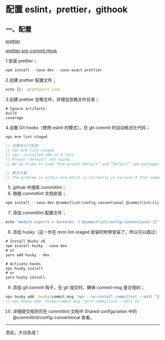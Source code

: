 # 配置 eslint，prettier，githook

## 一、配置

[prettier](https://www.prettier.cn/docs//install.html)

[prettier pre-commit Hook](https://www.prettier.cn/docs/precommit.html)

1.安装 prettier；

```js
npm install --save-dev --save-exact prettier
```

2.创建 prettier 配置文件；

```js
echo {}> .prettierrc.json
```

3.创建 prettier 忽略文件，并增加忽略文件目录；

```js
# Ignore artifacts:
build
coverage
```

4.设置 Git hooks（使用 eslint 的模式）。在 git commit 时自动格式化代码；

```js
npx mrm lint-staged

// 如果有以下报错：
// npx mrm lint-staged
// npx: installed 298 in 9.141s
// Preset “default” not found.
// We’ve tried to load “mrm-preset-default” and “default” npm packages.

// 解决方案：
// The problem is within mrm which is currently in version 3 that seems to be incompatible with lint-staged, to fix this you got to specify mrm version 2 by running npx mrm@2 lint-staged
```

5. github 中搜索 commitlint；
6. 根据 commitlint 文档安装；

```js
npm install --save-dev @commitlint/config-conventional @commitlint/cli
```

7. 添加 commitlint 配置文件；

```js
echo "module.exports = {extends: ['@commitlint/config-conventional']}" > commitlint.config.js
```

8. 添加 husky（这一步在 mrm lint-staged 安装时附带安装了，所以可以跳过）

```js
# Install Husky v6
npm install husky --save-dev
# or
yarn add husky --dev

# Activate hooks
npx husky install
# or
yarn husky install
```

9. 添加 git commit 钩子，在 git 提交时，确保 commit-msg 是合规的；

```js
npx husky add .husky/commit-msg 'npx --no-install commitlint --edit "$1"'
// npx husky add .husky/commit-msg 'yarn commitlint --edit $1'
```

10. 详细提交规则可在 commitlint 文档中 Shared configuration 中的 @commitlint/config-conventional 查看。

---

至此，大功告成！
